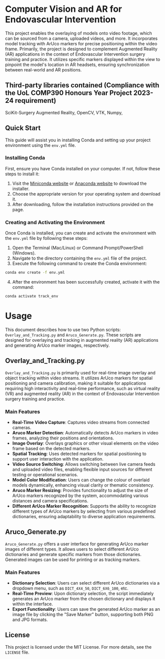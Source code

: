 # Computer Vision and AR for Endovascular Intervention 

This project enables the overlaying of models onto video footage, which can be sourced from a camera, uploaded videos, and more. It incorporates model tracking with ArUco markers for precise positioning within the video frame. Primarily, the project is designed to complement Augmented Reality (AR) applications in the context of Endovascular Intervention surgery training and practice. It utilizes specific markers displayed within the view to pinpoint the model's location in AR headsets, ensuring synchronization between real-world and AR positions.

##  Third-party libraries contained (Compliance with the UoL COMP390 Honours Year Project 2023-24 requirement)

SciKit-Surgery Augmented Reality,
OpenCV,
VTK,
Numpy,


## Quick Start

This guide will assist you in installing Conda and setting up your project environment using the `env.yml` file.

### Installing Conda

First, ensure you have Conda installed on your computer. If not, follow these steps to install it:

1. Visit the [Miniconda website](https://docs.conda.io/en/latest/miniconda.html) or [Anaconda website](https://www.anaconda.com/products/distribution) to download the installer.
2. Choose the appropriate version for your operating system and download it.
3. After downloading, follow the installation instructions provided on the page.

### Creating and Activating the Environment

Once Conda is installed, you can create and activate the environment with the `env.yml` file by following these steps:

1. Open the Terminal (Mac/Linux) or Command Prompt/PowerShell (Windows).
2. Navigate to the directory containing the `env.yml` file of the project.
3. Execute the following command to create the Conda environment:

```bash
conda env create -f env.yml
```

4. After the environment has been successfully created, activate it with the command:

```bash
conda activate track_env
```


# Usage

This document describes how to use two Python scripts: `Overlay_and_Tracking.py` and `Aruco_Generate.py`. These scripts are designed for overlaying and tracking in augmented reality (AR) applications and generating ArUco marker images, respectively.

## Overlay_and_Tracking.py

`Overlay_and_Tracking.py` is primarily used for real-time image overlay and object tracking within video streams. It utilizes ArUco markers for spatial positioning and camera calibration, making it suitable for applications requiring high interactivity and real-time performance, such as virtual reality (VR) and augmented reality (AR) in the context of Endovascular Intervention surgery training and practice.

### Main Features

- **Real-Time Video Capture**: Captures video streams from connected cameras.
- **Aruco Marker Detection**: Automatically detects ArUco markers in video frames, analyzing their positions and orientations.
- **Image Overlay**: Overlays graphics or other visual elements on the video frame based on the detected markers.
- **Spatial Tracking**: Uses detected markers for spatial positioning to support user interaction with the application.
- **Video Source Switching**: Allows switching between live camera feeds and uploaded video files, enabling flexible input sources for different testing or operational scenarios.
- **Model Color Modification**: Users can change the colour of overlaid models dynamically, enhancing visual clarity or thematic consistency.
- **Aruco Marker Resizing**: Provides functionality to adjust the size of ArUco markers recognized by the system, accommodating various distances and camera specifications.
- **Different ArUco Marker Recognition**: Supports the ability to recognize different types of ArUco markers by selecting from various predefined dictionaries, ensuring adaptability to diverse application requirements.

## Aruco_Generate.py

`Aruco_Generate.py` offers a user interface for generating ArUco marker images of different types. It allows users to select different ArUco dictionaries and generate specific markers from those dictionaries. Generated images can be used for printing or as tracking markers.

### Main Features

- **Dictionary Selection**: Users can select different ArUco dictionaries via a dropdown menu, such as `DICT_4X4_50`, `DICT_6X6_100`, etc.
- **Real-Time Preview**: Upon dictionary selection, the script immediately generates an ArUco marker from the chosen dictionary and displays it within the interface.
- **Export Functionality**: Users can save the generated ArUco marker as an image file by clicking the "Save Marker" button, supporting both PNG and JPG formats.




## License

This project is licensed under the MIT License. For more details, see the `LICENSE` file.


